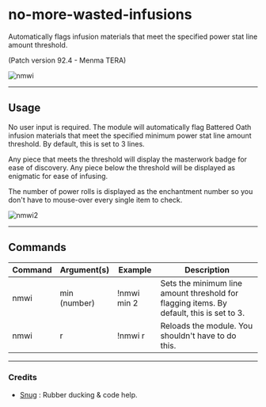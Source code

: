 # no-more-wasted-infusions
Automatically flags infusion materials that meet the specified power stat line amount threshold.

(Patch version 92.4 - Menma TERA)


![nmwi](https://user-images.githubusercontent.com/31943565/167967989-2d023911-7d62-47f1-99ea-3e4683a1f255.png)

***
## Usage
No user input is required. The module will automatically flag Battered Oath infusion materials that meet the specified minimum power stat line amount threshold. By default, this is set to 3 lines.

 Any piece that meets the threshold will display the masterwork badge for ease of discovery. Any piece below the threshold will be displayed as enigmatic for ease of infusing. 

The number of power rolls is displayed as the enchantment number so you don't have to mouse-over every single item to check.

![nmwi2](https://user-images.githubusercontent.com/31943565/167968268-3492b193-557d-4d10-9934-6905c8823903.png)

***
## Commands
| Command | Argument(s) | Example | Description |
| -------- | ----------- | ------- | ----------- |
| nmwi | min (number) | !nmwi min 2  | Sets the minimum line amount threshold for flagging items. By default, this is set to 3. |
| nmwi | r | !nmwi r | Reloads the module. You shouldn't have to do this. |

***
### Credits
* [Snug](https://github.com/Snugglez/) : Rubber ducking & code help.


